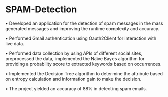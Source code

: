# SPAM-Detection

• Developed an application for the detection of spam messages in the mass generated messages and improving the runtime complexity and accuracy.

• Performed Gmail authentication using Oauth2Client for interaction with live data.

• Performed data collection by using APIs of different social sites, preprocessed the data, implemented the Naïve Bayes algorithm for providing a probability score to extracted keywords based on occurrences.

• Implemented the Decision Tree algorithm to determine the attribute based on entropy calculation and information gain to make the decision.

• The project yielded an accuracy of 88% in detecting spam emails.

